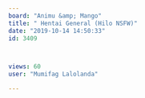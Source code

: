 ```yaml
---
board: "Animu &amp; Mango"
title: " Hentai General (Hilo NSFW)"
date: "2019-10-14 14:50:33"
id: 3409



views: 60
user: "Mumifag Lalolanda"

---
```

